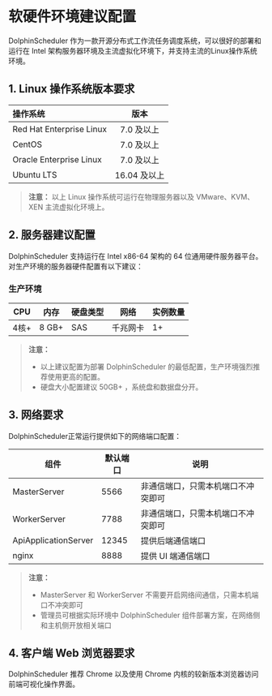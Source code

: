 # 软硬件环境建议配置

DolphinScheduler 作为一款开源分布式工作流任务调度系统，可以很好的部署和运行在 Intel 架构服务器环境及主流虚拟化环境下，并支持主流的Linux操作系统环境。

## 1. Linux 操作系统版本要求

| 操作系统       | 版本         |
| :----------------------- | :----------: |
| Red Hat Enterprise Linux | 7.0 及以上   |
| CentOS                   | 7.0 及以上   |
| Oracle Enterprise Linux  | 7.0 及以上   |
| Ubuntu LTS               | 16.04 及以上 |

> **注意：**
>以上 Linux 操作系统可运行在物理服务器以及 VMware、KVM、XEN 主流虚拟化环境上。

## 2. 服务器建议配置
DolphinScheduler 支持运行在 Intel x86-64 架构的 64 位通用硬件服务器平台。对生产环境的服务器硬件配置有以下建议：
### 生产环境

| **CPU** | **内存** | **硬盘类型** | **网络** | **实例数量** |
| --- | --- | --- | --- | --- |
| 4核+ | 8 GB+ | SAS | 千兆网卡 | 1+ |

> **注意：**
> - 以上建议配置为部署 DolphinScheduler 的最低配置，生产环境强烈推荐使用更高的配置。
> - 硬盘大小配置建议 50GB+ ，系统盘和数据盘分开。


## 3. 网络要求

DolphinScheduler正常运行提供如下的网络端口配置：

| 组件 | 默认端口 | 说明 |
|  --- | --- | --- |
| MasterServer |  5566  | 非通信端口，只需本机端口不冲突即可 |
| WorkerServer | 7788  | 非通信端口，只需本机端口不冲突即可 |
| ApiApplicationServer |  12345 | 提供后端通信端口 |
| nginx | 8888 | 提供 UI 端通信端口 |

> **注意：**
> - MasterServer 和 WorkerServer 不需要开启网络间通信，只需本机端口不冲突即可
> - 管理员可根据实际环境中 DolphinScheduler 组件部署方案，在网络侧和主机侧开放相关端口

## 4. 客户端 Web 浏览器要求

DolphinScheduler 推荐 Chrome 以及使用 Chrome 内核的较新版本浏览器访问前端可视化操作界面。

